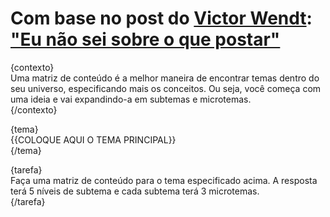 # Com base no post do [Victor Wendt](https://www.linkedin.com/in/victorwendt/): ["Eu não sei sobre o que postar"](https://www.linkedin.com/posts/victorwendt_n%C3%A3o-%C3%A9-dif%C3%ADcil-encontrar-ideias-de-conte%C3%BAdo-activity-7254824064052060161-rDq7/?utm_source=share&utm_medium=member_desktop)

{contexto}<BR>
Uma matriz de conteúdo é a melhor maneira de encontrar temas dentro do seu universo, especificando mais os conceitos. Ou seja, você começa com uma ideia e vai expandindo-a em subtemas e microtemas.<BR>
{/contexto}

{tema}<BR>
{{COLOQUE AQUI O TEMA PRINCIPAL}}<BR>
{/tema}

{tarefa}<BR>
Faça uma matriz de conteúdo para o tema especificado acima. A resposta terá 5 níveis de subtema e cada subtema terá 3 microtemas.<BR>
{/tarefa}
